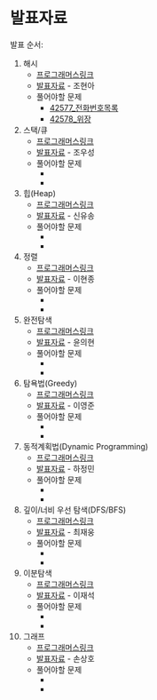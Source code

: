 # 발표자료
발표 순서:  
1. 해시  
    * [프로그래머스링크](https://school.programmers.co.kr/learn/courses/30/parts/12077)
    * [발표자료]() - 조현아
    * 풀어야할 문제
        - [42577_전화번호목록](https://school.programmers.co.kr/learn/courses/30/lessons/42577)
        - [42578_위장](https://school.programmers.co.kr/learn/courses/30/lessons/42578)
2. 스택/큐
    * [프로그래머스링크](https://school.programmers.co.kr/learn/courses/30/parts/12081)
    * [발표자료]() - 조우성
    * 풀어야할 문제
        - []()
        - []()
3. 힙(Heap)
    * [프로그래머스링크](https://school.programmers.co.kr/learn/courses/30/parts/12117)
    * [발표자료]() - 신유송
    * 풀어야할 문제
        - []()
        - []()
4. 정렬
    * [프로그래머스링크](https://school.programmers.co.kr/learn/courses/30/parts/12198)
    * [발표자료]() - 이현종
    * 풀어야할 문제
        - []()
        - []()
5. 완전탐색
    * [프로그래머스링크](https://school.programmers.co.kr/learn/courses/30/parts/12230)
    * [발표자료]() - 윤의현
    * 풀어야할 문제
        - []()
        - []()
6. 탐욕법(Greedy)
    * [프로그래머스링크](https://school.programmers.co.kr/learn/courses/30/parts/12244)
    * [발표자료]() - 이영준
    * 풀어야할 문제
        - []()
        - []()
7. 동적계획법(Dynamic Programming)
    * [프로그래머스링크](https://school.programmers.co.kr/learn/courses/30/parts/12263)
    * [발표자료]() - 하정민
    * 풀어야할 문제
        - []()
        - []()
8. 깊이/너비 우선 탐색(DFS/BFS)
    * [프로그래머스링크](https://school.programmers.co.kr/learn/courses/30/parts/12421)
    * [발표자료]() - 최재웅
    * 풀어야할 문제
        - []()
        - []()
9. 이분탐색
    * [프로그래머스링크](https://school.programmers.co.kr/learn/courses/30/parts/12486)
    * [발표자료]() - 이재석
    * 풀어야할 문제
        - []()
        - []()
10. 그래프
    * [프로그래머스링크](https://school.programmers.co.kr/learn/courses/30/parts/14393)
    * [발표자료]() - 손상호
    * 풀어야할 문제
        - []()
        - []()
